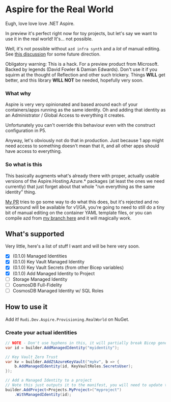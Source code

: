 # Aspire for the Real World

Eugh, love love love .NET Aspire.

In preview it's perfect right now for toy projects, but let's say we want to use it in the real world! It's... not
possible.

Well, it's not possible without `azd infra synth` and a _lot_ of manual editing. See [this discussion](https://github.com/Azure/azure-dev/discussions/3184) for some future direction.

Obligatory warning: This is a hack. For a preview product from Microsoft. Backed by legends (David Fowler & Damian
Edwards). Don't use it if you squirm at the thought of Reflection and other such trickery. Things **WILL** get better,
and this library **WILL NOT** be needed, hopefully very soon.

### What why

Aspire is very very opinionated and based around each of your containers/apps running as the same identity. Oh and
adding that identity as an Administrator / Global Access to everything it creates.

Unfortunately you can't override this behaviour even with the construct configuration in P5.

Anyway, let's obviously not do that in production. Just because 1 app might need access to something doesn't mean that
it, and all other apps should have access to everything.

### So what is this

This basically augments what's already there with proper, actually usable versions of the Aspire.Hosting.Azure.*
packages (at least the ones we need currently) that just forget about that whole "run everything as the same identity"
thing.

[My PR](https://github.com/dotnet/aspire/pull/3339) tries to go some way to do what this does, but it's rejected and no workaround will
be available for v1/GA, you're going to need to still do a tiny bit of manual editing on the container YAML template
files, or you can compile azd from [my branch here](https://github.com/rudiv/azure-dev/tree/aspire-project-uai) and it will magically work.

## What's supported

Very little, here's a list of stuff I want and will be here very soon.

- [x] (0.1.0) Managed Identities
- [x] (0.1.0) Key Vault Managed Identity
- [x] (0.1.0) Key Vault Secrets (from other Bicep variables)
- [x] (0.1.0) Add Managed Identity to Project
- [ ] Storage Managed Identity
- [ ] CosmosDB Full-Fidelity
- [ ] CosmosDB Managed Identity w/ SQL Roles

## How to use it

Add it! `Rudi.Dev.Aspire.Provisioning.RealWorld` on NuGet.

### Create your actual identities

```csharp
// NOTE - Don't use hyphens in this, it will partially break Bicep generation despite "Name must contain only ASCII letters, digits, and hyphens."
var id = builder.AddManagedIdentity("myidentity");

// Key Vault Zero Trust
var kv = builder.AddZtAzureKeyVault("mykv", b => {
    b.AddManagedIdentity(id, KeyVaultRoles.SecretsUser);
});

// Add a Managed Identity to a project
// Note this just outputs it to the manifest, you will need to update the YAML or use the azd branch above
builder.AddProject<Projects.MyProject>("myproject")
    .WithManagedIdentity(id);
```